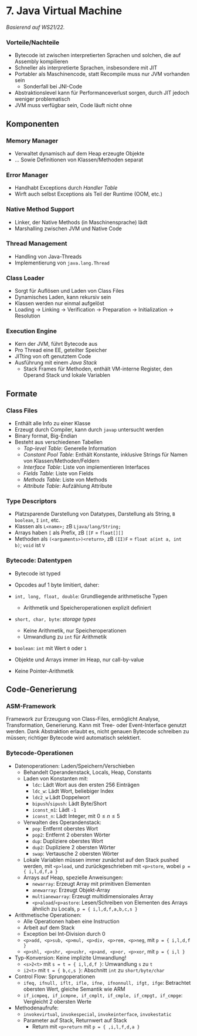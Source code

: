 # 7. Java Virtual Machine
*Basierend auf WS21/22.*

### Vorteile/Nachteile
- Bytecode ist zwischen interpretierten Sprachen und solchen, die auf
  Assembly kompilieren
- Schneller als interpretierte Sprachen, insbesondere mit JIT
- Portabler als Maschinencode, statt Recompile muss nur JVM vorhanden sein
    - Sonderfall bei JNI-Code
- Abstraktionslevel kann für Performanceverlust sorgen, durch JIT
  jedoch weniger problematisch
- JVM muss verfügbar sein, Code läuft nicht ohne


## Komponenten
### Memory Manager
- Verwaltet dynamisch auf dem Heap erzeugte Objekte
- ... Sowie Definitionen von Klassen/Methoden separat

### Error Manager
- Handhabt Exceptions durch *Handler Table*
- Wirft auch selbst Exceptions als Teil der Runtime (OOM, etc.)

### Native Method Support
- Linker, der Native Methods (in Maschinensprache) lädt
- Marshalling zwischen JVM und Native Code

### Thread Management
- Handling von Java-Threads
- Implementierung von `java.lang.Thread`

### Class Loader
- Sorgt für Auflösen und Laden von Class Files
- Dynamisches Laden, kann rekursiv sein
- Klassen werden nur einmal aufgelöst
- Loading -> Linking -> Verification -> Preparation ->
  Initialization -> Resolution

### Execution Engine
- Kern der JVM, führt Bytecode aus
- Pro Thread eine EE, geteilter Speicher 
- JITting von oft genutztem Code
- Ausführung mit einem *Java Stack*
    - Stack Frames für Methoden, enthält VM-interne Register,
      den Operand Stack und lokale Variablen


## Formate
### Class Files
- Enthält alle Info zu einer Klasse
- Erzeugt durch Compiler, kann durch `javap` untersucht werden
- Binary format, Big-Endian
- Besteht aus verschiedenen Tabellen
    - *Top-level Table*: Generelle Information
    - *Constant Pool Table*: Enthält Konstante, inklusive Strings für
      Namen von Klassen/Methoden/Feldern
    - *Interface Table*: Liste von implementieren Interfaces
    - *Fields Table*: Liste von Fields
    - *Methods Table*: Liste von Methods
    - *Attribute Table*: Aufzählung Attribute

### Type Descriptors
- Platzsparende Darstellung von Datatypes, Darstellung als String,
`B` `boolean`, `I` `int`, etc.
- Klassen als `L<name>;` zB `Ljava/lang/String;`
- Arrays haben `[` als Prefix, zB `[[F` = `float[][]`
- Methoden als `(<arguments>)<return>`, zB `(II)F` =
  `float a(int a, int b)`; `void` ist `V`

### Bytecode: Datentypen
- Bytecode ist typed
- Opcodes auf 1 byte limitiert, daher:
- `int, long, float, double`: Grundliegende arithmetische Typen
    - Arithmetik und Speicheroperationen explizit definiert
- `short, char, byte`: *storage types*
    - Keine Arithmetik, nur Speicheroperationen
    - Umwandlung zu `int` für Arithmetik
- `boolean`: `int` mit Wert `0` oder `1`

- Objekte und Arrays immer im Heap, nur call-by-value
- Keine Pointer-Arithmetik


## Code-Generierung
### ASM-Framework
Framework zur Erzeugung von Class-Files, ermöglicht Analyse,
Transformation, Generierung. Kann mit Tree- oder Event-Interface
genutzt werden.
Dank Abstraktion erlaubt es, nicht genauen Bytecode schreiben zu
müssen; richtiger Bytecode wird automatisch selektiert.

### Bytecode-Operationen
- Datenoperationen: Laden/Speichern/Verschieben
    - Behandelt Operandenstack, Locals, Heap, Constants
    - Laden von Konstanten mit:
        - `ldc`: Lädt Wort aus den ersten 256 Einträgen
        - `ldc_w`: Lädt Wort, beliebiger Index
        - `ldc2_w` Lädt Doppelwort
        - `bipush`/`sipush`: Lädt Byte/Short
        - `iconst_m1`: Lädt `-1`
        - `iconst_n`: Lädt Integer, mit $0 \le n \le 5$
    - Verwalten des Operandenstack:
        - `pop`: Entfernt oberstes Wort
        - `pop2`: Entfernt 2 obersten Wörter
        - `dup`: Dupliziere oberstes Wort
        - `dup2`: Dupliziere 2 obersten Wörter
        - `swap`: Vertausche 2 obersten Wörter
    - Lokale Variablen müssen immer zunächst auf den Stack pushed
      werden, mit `<p>load`, und zurückgeschrieben mit `<p>store`,
      wobei `p = { i,l,d,f,a }`
    - Arrays auf Heap, spezielle Anweisungen:
        - `newarray`: Erzeugt Array mit primitiven Elementen
        - `anewarray`: Erzeugt Objekt-Array
        - `multianewarray`: Erzeugt multidimensionales Array
        - `<p>aload`/`<p>astore`: Lesen/Schreiben von Elementen
          des Arrays ähnlich zu Locals, `p = { i,l,d,f,a,b,c,s }`
- Arithmetische Operationen:
    - Alle Operationen haben eine Instruction
    - Arbeit auf dem Stack
    - Exception bei Int-Division durch 0
    - `<p>add, <p>sub, <p>mul, <p>div, <p>rem, <p>neg`, mit
      `p = { i,l,d,f }`
    - `<p>shl, <p>shr, <p>ushr, <p>and, <p>or, <p>xor`, mit
      `p = { i,l }`
- Typ-Konversion: Keine implizite Umwandlung!
    - `<s>2<t>` mit `s = t = { i,l,d,f }`: Umwandlung `s` zu `t`
    - `i2<t>` mit `t = { b,c,s }`: Abschnitt `int` zu `short/byte/char`
- Control Flow: Sprungoperationen
    - `ifeq, ifnull, iflt, ifle, ifne, ifnonnull, ifgt, ifge`:
      Betrachtet obersten Wert, gleiche Semantik wie ARM
    - `if_icmpeq, if_icmpne, if_cmplt, if_cmple, if_cmpgt, if_cmpge`:
      Vergleicht 2 obersten Werte
- Methodenaufrufe:
    - `invokevirtual`, `invokespecial`, `invokeinterface`, `invokestatic`
    - Parameter auf Stack, Returnwert auf Stack
        - Return mit `<p>return` mit `p = { ,i,l,f,d,a }`
